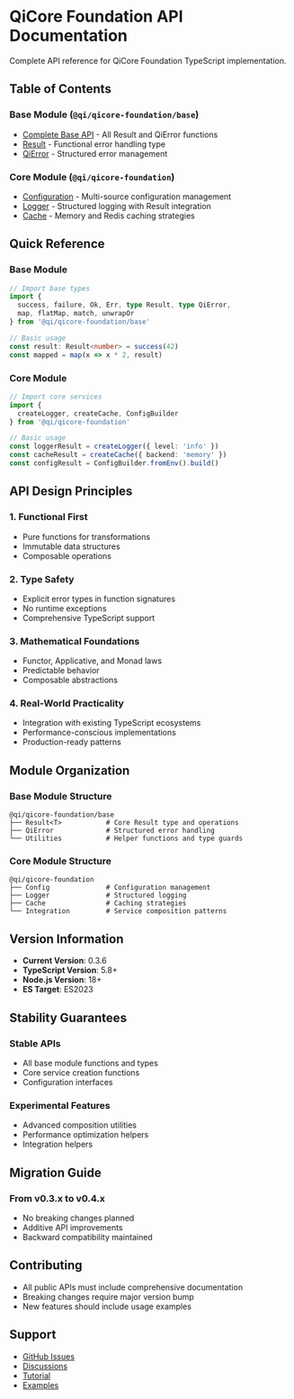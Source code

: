 # QiCore Foundation API Documentation

Complete API reference for QiCore Foundation TypeScript implementation.

## Table of Contents

### Base Module (`@qi/qicore-foundation/base`)
- [Complete Base API](./base.md) - All Result<T> and QiError functions
- [Result<T>](./base/result.md) - Functional error handling type
- [QiError](./base/error.md) - Structured error management

### Core Module (`@qi/qicore-foundation`)
- [Configuration](./core/config.md) - Multi-source configuration management
- [Logger](./core/logger.md) - Structured logging with Result<T> integration
- [Cache](./core/cache.md) - Memory and Redis caching strategies

## Quick Reference

### Base Module

```typescript
// Import base types
import { 
  success, failure, Ok, Err, type Result, type QiError,
  map, flatMap, match, unwrapOr
} from '@qi/qicore-foundation/base'

// Basic usage
const result: Result<number> = success(42)
const mapped = map(x => x * 2, result)
```

### Core Module

```typescript
// Import core services
import { 
  createLogger, createCache, ConfigBuilder 
} from '@qi/qicore-foundation'

// Basic usage
const loggerResult = createLogger({ level: 'info' })
const cacheResult = createCache({ backend: 'memory' })
const configResult = ConfigBuilder.fromEnv().build()
```

## API Design Principles

### 1. Functional First
- Pure functions for transformations
- Immutable data structures
- Composable operations

### 2. Type Safety
- Explicit error types in function signatures
- No runtime exceptions
- Comprehensive TypeScript support

### 3. Mathematical Foundations
- Functor, Applicative, and Monad laws
- Predictable behavior
- Composable abstractions

### 4. Real-World Practicality
- Integration with existing TypeScript ecosystems
- Performance-conscious implementations
- Production-ready patterns

## Module Organization

### Base Module Structure
```
@qi/qicore-foundation/base
├── Result<T>           # Core Result type and operations
├── QiError             # Structured error handling
└── Utilities           # Helper functions and type guards
```

### Core Module Structure
```
@qi/qicore-foundation
├── Config              # Configuration management
├── Logger              # Structured logging
├── Cache               # Caching strategies
└── Integration         # Service composition patterns
```

## Version Information

- **Current Version**: 0.3.6
- **TypeScript Version**: 5.8+
- **Node.js Version**: 18+
- **ES Target**: ES2023

## Stability Guarantees

### Stable APIs
- All base module functions and types
- Core service creation functions
- Configuration interfaces

### Experimental Features
- Advanced composition utilities
- Performance optimization helpers
- Integration helpers

## Migration Guide

### From v0.3.x to v0.4.x
- No breaking changes planned
- Additive API improvements
- Backward compatibility maintained

## Contributing

- All public APIs must include comprehensive documentation
- Breaking changes require major version bump
- New features should include usage examples

## Support

- [GitHub Issues](https://github.com/qi-platform/qi-v2-qicore/issues)
- [Discussions](https://github.com/qi-platform/qi-v2-qicore/discussions)
- [Tutorial](../tutorial/README.md)
- [Examples](../../app/README.md)